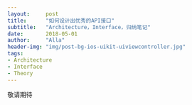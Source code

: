 ```yaml
---
layout:     post
title:      "如何设计出优秀的API接口"
subtitle:   "Architecture，Interface，归纳笔记"
date:       2018-05-01
author:     "Alla"
header-img: "img/post-bg-ios-uikit-uiviewcontroller.jpg"
tags:
- Architecture
- Interface
- Theory
---
```

敬请期待



